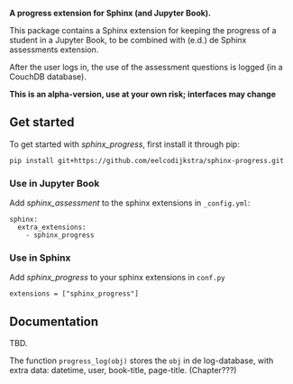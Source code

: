 **A progress extension for Sphinx (and Jupyter Book).**

This package contains a Sphinx extension for keeping the progress of a student in a Jupyter Book,
to be combined with (e.d.) de Sphinx assessments extension.

After the user logs in, the use of the assessment questions is logged (in a CouchDB database).

**This is an alpha-version, use at your own risk; interfaces may change**

## Get started

To get started with *sphinx_progress*, first install it through pip:

```
pip install git+https://github.com/eelcodijkstra/sphinx-progress.git
```

### Use in Jupyter Book

Add *sphinx_assessment* to the sphinx extensions in `_config.yml`:

```
sphinx:
  extra_extensions:
    - sphinx_progress
```

### Use in Sphinx

Add *sphinx_progress* to your sphinx extensions in `conf.py`

```
extensions = ["sphinx_progress"]
```

## Documentation

TBD.

The function `progress_log(obj)` stores the `obj` in de log-database, with extra data: datetime, user, book-title, page-title. (Chapter???)
